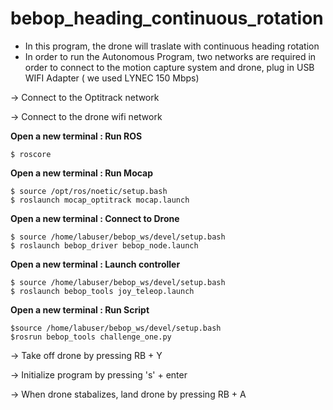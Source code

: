 # bebop_heading_continuous_rotation
* In this program, the drone will traslate with continuous heading rotation
* In order to run the Autonomous Program, two networks are required in order to connect to the motion capture system and drone, plug in USB WIFI Adapter ( we used LYNEC 150 Mbps)

-> Connect to the Optitrack network  

-> Connect to the drone wifi network

**Open a new terminal : Run ROS**

```
$ roscore
```
**Open a new terminal : Run Mocap** 

```
$ source /opt/ros/noetic/setup.bash
$ roslaunch mocap_optitrack mocap.launch
```
**Open a new terminal : Connect to Drone**

```
$ source /home/labuser/bebop_ws/devel/setup.bash
$ roslaunch bebop_driver bebop_node.launch
```
**Open a new terminal : Launch controller**

```
$ source /home/labuser/bebop_ws/devel/setup.bash
$ roslaunch bebop_tools joy_teleop.launch
```
**Open a new terminal : Run Script**

```
$source /home/labuser/bebop_ws/devel/setup.bash
$rosrun bebop_tools challenge_one.py
```
-> Take off drone by pressing RB + Y

-> Initialize program by pressing 's' + enter 

-> When drone stabalizes, land drone by pressing RB + A

